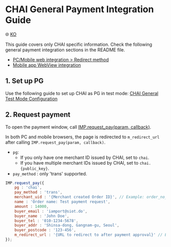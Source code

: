# CHAI General Payment Integration Guide

:globe_with_meridians: [KO](/인증결제/sample/chai.md)

This guide covers only CHAI specific information. Check the following general payment integration sections in the README file.

- [PC/Mobile web integration > Redirect method](../README.md#redirect)
- [Mobile app WebView integration](../README.md#webview)

## 1. Set up PG

Use the following guide to set up CHAI as PG in test mode:
<a href="https://guide.iamport.kr/97a21fe1-3e5f-4e77-9de1-38e55ebe73b1" target="_blank">CHAI General Test Mode Configuration</a>

## 2. Request payment

To open the payment window, call [IMP.request_pay(param, callback)](https://docs.iamport.kr/en-US/sdk/javascript-sdk#request_pay).  

In both PC and mobile browsers, the page is redirected to `m_redirect_url` after calling `IMP.request_pay(param, callback)`.

- `pg`:
    - If you only have one merchant ID issued by CHAI, set to `chai`.
    - If you have multiple merchant IDs issued by CHAI, set to `chai.{public_key}`.
- `pay_method` : only 'trans' supported.

```javascript
IMP.request_pay({
    pg : 'chai',
    pay_method : 'trans',
    merchant_uid : '{Merchant created Order ID}', // Example: order_no_0001
    name : 'Order name: Test payment request',
    amount : 14000,
    buyer_email : 'iamport@siot.do',
    buyer_name : 'John Doe',
    buyer_tel : '010-1234-5678',
    buyer_addr : 'Shinsa-dong, Gangnam-gu, Seoul',
    buyer_postcode : '123-456',
    m_redirect_url : '{URL to redirect to after payment approval}' // Example: https://www.my-service.com/payments/complete
});
```



